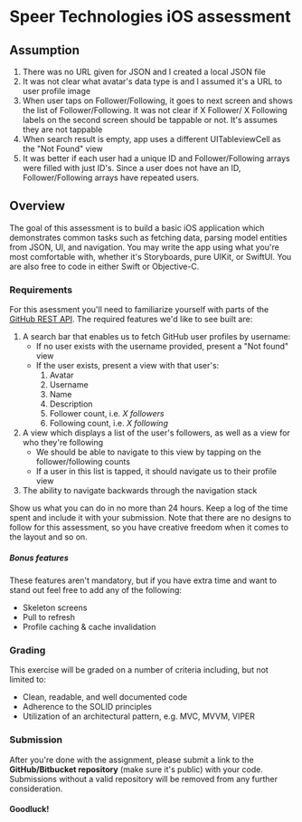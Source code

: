 # Speer Technologies iOS assessment

## Assumption
1. There was no URL given for JSON and I created a local JSON file
2. It was not clear what avatar's data type is and I assumed it's a URL to user profile image
3. When user taps on Follower/Following, it goes to next screen and shows the list of Follower/Following.
 It was not clear if X Follower/ X Following labels on the second screen should be tappable or not. 
 It's assumes they are not tappable
4. When search result is empty, app uses a different UITableviewCell as the "Not Found" view
5. It was better if each user had a unique ID and Follower/Following arrays were filled with just ID's. Since a user does not have an ID, Follower/Following arrays have repeated users. 

## Overview

The goal of this assessment is to build a basic iOS application which demonstrates common tasks such as fetching data, parsing model entities from JSON, UI, and navigation. You may write the app using what you're most comfortable with, whether it's Storyboards, pure UIKit, or SwiftUI. You are also free to code in either Swift or Objective-C.


### Requirements

For this asessment you'll need to familiarize yourself with parts of the [GitHub REST API](https://docs.github.com/en/rest). The required features we'd like to see built are:

1. A search bar that enables us to fetch GitHub user profiles by username:
    - If no user exists with the username provided, present a "Not found" view
    - If the user exists, present a view with that user's:
        1. Avatar
        2. Username
        3. Name
        4. Description
        5. Follower count, i.e. *X followers*
        6. Following count, i.e. *X following*
2. A view which displays a list of the user's followers, as well as a view for who they're following 
    - We should be able to navigate to this view by tapping on the follower/following counts 
    - If a user in this list is tapped, it should navigate us to their profile view
3. The ability to navigate backwards through the navigation stack

Show us what you can do in no more than 24 hours. Keep a log of the time spent and include it with your submission. Note that there are no designs to follow for this assessment, so you have creative freedom when it comes to the layout and so on.

##### Bonus features

These features aren't mandatory, but if you have extra time and want to stand out feel free to add any of the following:

- Skeleton screens
- Pull to refresh
- Profile caching & cache invalidation


### Grading

This exercise will be graded on a number of criteria including, but not limited to: 
- Clean, readable, and well documented code
- Adherence to the SOLID principles
- Utilization of an architectural pattern, e.g. MVC, MVVM, VIPER


### Submission
After you're done with the assignment, please submit a link to the **GitHub/Bitbucket repository** (make sure it's public) with your code. Submissions without a valid repository will be removed from any further consideration.


#### Goodluck!
